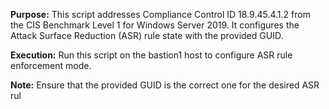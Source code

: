 **Purpose:**
This script addresses Compliance Control ID 18.9.45.4.1.2 from the CIS Benchmark Level 1 for Windows Server 2019. It configures the Attack Surface Reduction (ASR) rule state with the provided GUID.

**Execution:**
Run this script on the bastion1 host to configure ASR rule enforcement mode.

**Note:**
Ensure that the provided GUID is the correct one for the desired ASR rul
